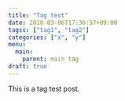 ```yaml
---
title: "Tag test"
date: 2018-03-06T17:36:57+09:00
tagss: ["tag1", "tag2"]
categories: ["x", "y"]
menu:
  main:
    parent: main tag
draft: true
---
```


This is a tag test post.
